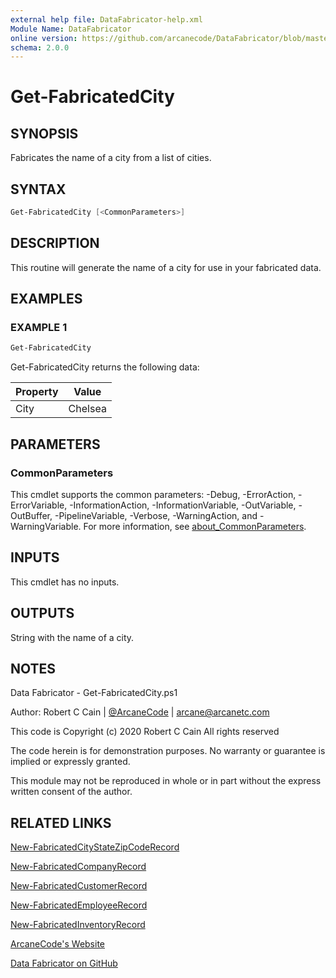 ```yaml
---
external help file: DataFabricator-help.xml
Module Name: DataFabricator
online version: https://github.com/arcanecode/DataFabricator/blob/master/Documentation/New-FabricatedCityStateZipCodeRecord.md
schema: 2.0.0
---
```


# Get-FabricatedCity

## SYNOPSIS

Fabricates the name of a city from a list of cities.

## SYNTAX

```powershell
Get-FabricatedCity [<CommonParameters>]
```

## DESCRIPTION

This routine will generate the name of a city for use in your fabricated data.

## EXAMPLES

### EXAMPLE 1

```powershell
Get-FabricatedCity
```

Get-FabricatedCity returns the following data:


Property | Value
| ----- | ------ |
City | Chelsea

## PARAMETERS

### CommonParameters

This cmdlet supports the common parameters: -Debug, -ErrorAction, -ErrorVariable, -InformationAction, -InformationVariable, -OutVariable, -OutBuffer, -PipelineVariable, -Verbose, -WarningAction, and -WarningVariable. For more information, see [about_CommonParameters](http://go.microsoft.com/fwlink/?LinkID=113216).

## INPUTS

This cmdlet has no inputs.

## OUTPUTS

String with the name of a city.

## NOTES

Data Fabricator - Get-FabricatedCity.ps1

Author: Robert C Cain | [@ArcaneCode](https://twitter.com/arcanecode) | arcane@arcanetc.com

This code is Copyright (c) 2020 Robert C Cain All rights reserved

The code herein is for demonstration purposes.
No warranty or guarantee is implied or expressly granted.

This module may not be reproduced in whole or in part without
the express written consent of the author.

## RELATED LINKS

[New-FabricatedCityStateZipCodeRecord](https://github.com/arcanecode/DataFabricator/blob/master/Documentation/New-FabricatedCityStateZipCodeRecord.md)

[New-FabricatedCompanyRecord](https://github.com/arcanecode/DataFabricator/blob/master/Documentation/New-FabricatedCompanyRecord.md)

[New-FabricatedCustomerRecord](https://github.com/arcanecode/DataFabricator/blob/master/Documentation/New-FabricatedCustomerRecord.md)

[New-FabricatedEmployeeRecord](https://github.com/arcanecode/DataFabricator/blob/master/Documentation/New-FabricatedEmployeeRecord.md)

[New-FabricatedInventoryRecord](https://github.com/arcanecode/DataFabricator/blob/master/Documentation/New-FabricatedInventoryRecord.md)

[ArcaneCode's Website](http://arcanecode.me)

[Data Fabricator on GitHub](http://datafabricator.com)
